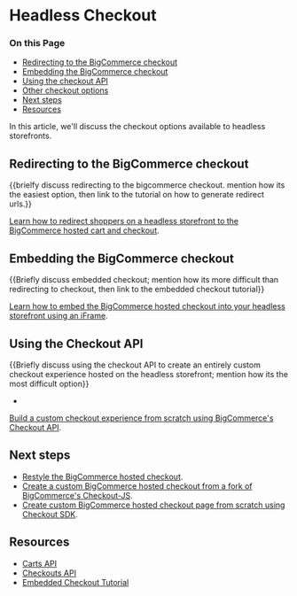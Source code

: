 # Headless Checkout

<div class="otp" id="no-index">

### On this Page

- [Redirecting to the BigCommerce checkout](#redirecting-to-the-bigcommerce-checkout)
- [Embedding the BigCommerce checkout](#embedding-the-bigcommerce-checkout)
- [Using the checkout API](#using-the-checkout-api)
- [Other checkout options](#other-checkout-options)
- [Next steps](#next-steps)
- [Resources](#resources)

</div>

In this article, we'll discuss the checkout options available to headless storefronts. 

## Redirecting to the BigCommerce checkout

{{brielfy discuss redirecting to the bigcommerce checkout. mention how its the easiest option, then link to the tutorial on how to generate redirect urls.}}

[Learn how to redirect shoppers on a headless storefront to the BigCommerce hosted cart and checkout](/api-docs/storefronts/tutorials/redirect-urls).

## Embedding the BigCommerce checkout

{{Briefly discuss embedded checkout; mention how its more difficult than redirecting to checkout, then link to the embedded checkout tutorial}}

[Learn how to embed the BigCommerce hosted checkout into your headless storefront using an iFrame](https://developer.bigcommerce.com/api-docs/storefronts/embedded-checkout/embedded-checkout-tutorial).

## Using the Checkout API

{{Briefly discuss using the checkout API to create an entirely custom checkout experience hosted on the headless storefront; mention how its the most difficult option}}

* 

[Build a custom checkout experience from scratch using BigCommerce's Checkout API](https://developer.bigcommerce.com/api-reference/cart-checkout/server-server-checkout-api).


## Next steps

* [Restyle the BigCommerce hosted checkout](https://developer.bigcommerce.com/stencil-docs/customizing-checkout/optimized-one-page-checkout).
* [Create a custom BigCommerce hosted checkout from a fork of BigCommerce's Checkout-JS](https://github.com/bigcommerce/checkout-js).
* [Create custom BigCommerce hosted checkout page from scratch using Checkout SDK](https://developer.bigcommerce.com/stencil-docs/customizing-checkout/checkout-sdk-quickstart).

## Resources

* [Carts API](https://developer.bigcommerce.com/api-reference/store-management/carts)
* [Checkouts API](https://developer.bigcommerce.com/api-reference/store-management/checkouts)
* [Embedded Checkout Tutorial](https://developer.bigcommerce.com/api-docs/storefronts/embedded-checkout/embedded-checkout-tutorial)